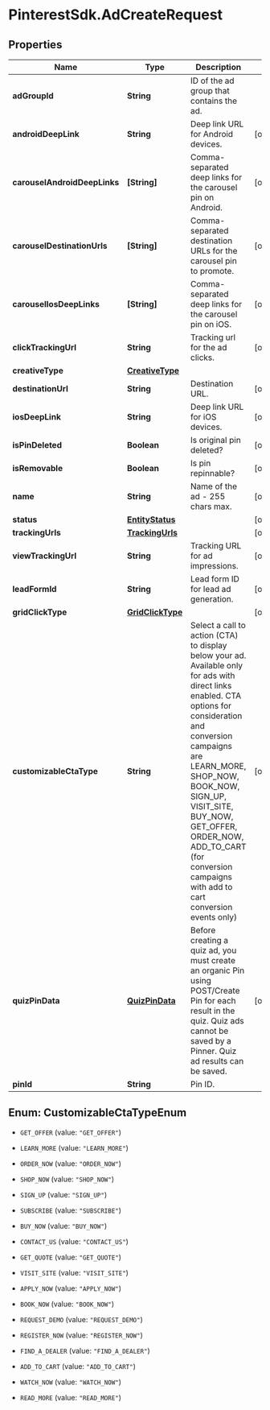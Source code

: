 # PinterestSdk.AdCreateRequest

## Properties

Name | Type | Description | Notes
------------ | ------------- | ------------- | -------------
**adGroupId** | **String** | ID of the ad group that contains the ad. | 
**androidDeepLink** | **String** | Deep link URL for Android devices. | [optional] 
**carouselAndroidDeepLinks** | **[String]** | Comma-separated deep links for the carousel pin on Android. | [optional] 
**carouselDestinationUrls** | **[String]** | Comma-separated destination URLs for the carousel pin to promote. | [optional] 
**carouselIosDeepLinks** | **[String]** | Comma-separated deep links for the carousel pin on iOS. | [optional] 
**clickTrackingUrl** | **String** | Tracking url for the ad clicks. | [optional] 
**creativeType** | [**CreativeType**](CreativeType.md) |  | 
**destinationUrl** | **String** | Destination URL. | [optional] 
**iosDeepLink** | **String** | Deep link URL for iOS devices. | [optional] 
**isPinDeleted** | **Boolean** | Is original pin deleted? | [optional] 
**isRemovable** | **Boolean** | Is pin repinnable? | [optional] 
**name** | **String** | Name of the ad - 255 chars max. | [optional] 
**status** | [**EntityStatus**](EntityStatus.md) |  | [optional] 
**trackingUrls** | [**TrackingUrls**](TrackingUrls.md) |  | [optional] 
**viewTrackingUrl** | **String** | Tracking URL for ad impressions. | [optional] 
**leadFormId** | **String** | Lead form ID for lead ad generation. | [optional] 
**gridClickType** | [**GridClickType**](GridClickType.md) |  | [optional] 
**customizableCtaType** | **String** | Select a call to action (CTA) to display below your ad. Available only for ads with direct links enabled. CTA options for consideration and conversion campaigns are LEARN_MORE, SHOP_NOW, BOOK_NOW, SIGN_UP, VISIT_SITE, BUY_NOW, GET_OFFER, ORDER_NOW, ADD_TO_CART (for conversion campaigns with add to cart conversion events only) | [optional] 
**quizPinData** | [**QuizPinData**](QuizPinData.md) | Before creating a quiz ad, you must create an organic Pin using POST/Create Pin for each result in the quiz. Quiz ads cannot be saved by a Pinner. Quiz ad results can be saved. | [optional] 
**pinId** | **String** | Pin ID. | 



## Enum: CustomizableCtaTypeEnum


* `GET_OFFER` (value: `"GET_OFFER"`)

* `LEARN_MORE` (value: `"LEARN_MORE"`)

* `ORDER_NOW` (value: `"ORDER_NOW"`)

* `SHOP_NOW` (value: `"SHOP_NOW"`)

* `SIGN_UP` (value: `"SIGN_UP"`)

* `SUBSCRIBE` (value: `"SUBSCRIBE"`)

* `BUY_NOW` (value: `"BUY_NOW"`)

* `CONTACT_US` (value: `"CONTACT_US"`)

* `GET_QUOTE` (value: `"GET_QUOTE"`)

* `VISIT_SITE` (value: `"VISIT_SITE"`)

* `APPLY_NOW` (value: `"APPLY_NOW"`)

* `BOOK_NOW` (value: `"BOOK_NOW"`)

* `REQUEST_DEMO` (value: `"REQUEST_DEMO"`)

* `REGISTER_NOW` (value: `"REGISTER_NOW"`)

* `FIND_A_DEALER` (value: `"FIND_A_DEALER"`)

* `ADD_TO_CART` (value: `"ADD_TO_CART"`)

* `WATCH_NOW` (value: `"WATCH_NOW"`)

* `READ_MORE` (value: `"READ_MORE"`)




